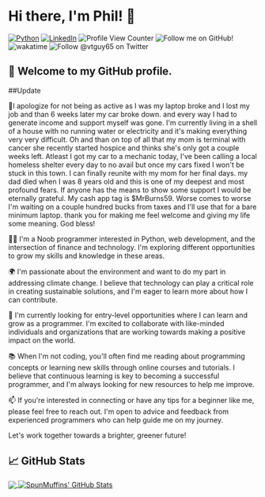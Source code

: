 
# Hi there, I'm Phil! 👋

[![Python](https://img.shields.io/badge/python-3670A0?style=for-the-badge&logo=python&logoColor=ffdd54)](https://www.python.org/)
[![LinkedIn](https://img.shields.io/badge/linkedin-%230077B5.svg?style=for-the-badge&logo=linkedin&logoColor=white)](https://www.linkedin.com/in/phil-greene-736577273/)
![Profile View Counter](https://komarev.com/ghpvc/?username=SpunMuffins)
![Follow me on GitHub!](https://img.shields.io/github/followers/SpunMuffins?)
![wakatime](https://wakatime.com/badge/user/60977d89-ba57-4702-bdf2-021b4668c867.svg) 
![Follow @vtguy65 on Twitter](https://img.shields.io/twitter/follow/vtguy65?style=social)

## 👋 Welcome to my GitHub profile.

##Update

🌟I apologize for not being as active as I was my laptop broke and I lost my job and than 6 weeks later my car broke down. and every way I had to generate income and support myself was gone. I'm currently living in a shell of a house with no running water or electricity and it's making everything very very difficult. Oh and than on top of all that my mom is terminal with cancer she recently started hospice and thinks she's only got a couple weeks left. Atleast I got my car to a mechanic today, I've been calling a local homeless shelter every day to no avail but once my cars fixed I won't be stuck in this town. I can finally reunite with my mom for her final days. my dad died when I was 8 years old and this is one of my deepest and most profound fears. If anyone has the means to show some support I would be eternally grateful. My cash app tag is $MrBurns59. Worse comes to worse I'm waiting on a couple hundred bucks from taxes and I'll use that for a bare minimum laptop. thank you for making me feel welcome and giving my life some meaning. God bless!

👨‍💻 I'm a Noob programmer interested in Python, web development, and the intersection of finance and technology. I'm exploring different opportunities to grow my skills and knowledge in these areas.

🌍 I'm passionate about the environment and want to do my part in addressing climate change. I believe that technology can play a critical role in creating sustainable solutions, and I'm eager to learn more about how I can contribute.

💼 I'm currently looking for entry-level opportunities where I can learn and grow as a programmer. I'm excited to collaborate with like-minded individuals and organizations that are working towards making a positive impact on the world.

📚 When I'm not coding, you'll often find me reading about programming concepts or learning new skills through online courses and tutorials. I believe that continuous learning is key to becoming a successful programmer, and I'm always looking for new resources to help me improve.

📫 If you're interested in connecting or have any tips for a beginner like me, please feel free to reach out. I'm open to advice and feedback from experienced programmers who can help guide me on my journey.

Let's work together towards a brighter, greener future! 



## &#x1f4c8; GitHub Stats

<a href="https://github.com/SpunMuffins/SpunMuffins">
  <img align="center" src="https://github-readme-stats.vercel.app/api/top-langs/?username=SpunMuffins&theme=blue-green" />
</a>
<a href="https://github.com/SpunMuffins/SpunMuffins">
  <img align="center" src="https://github-readme-stats.vercel.app/api?username=SpunMuffins&show_icons=true&line_height=27&count_private=true&theme=blue-green" alt="SpunMuffins' GitHub Stats" />
</a>


